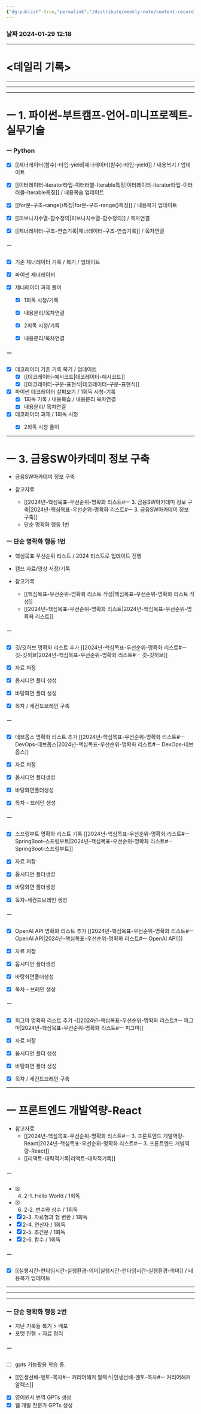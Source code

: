 ```yaml
---
{"dg-publish":true,"permalink":"/distribute/weekly-note/content-record-folder/2024-01-28-w5/","tags":["데일리-주간-기록"],"noteIcon":""}
---
```


### 날짜 2024-01-29 12:18

-------------------------------

# <데일리 기록> 


------------
---------
----
# ㅡ 1. 파이썬-부트캠프-언어-미니프로젝트-실무기술

### ㅡ Python
- [x] [[제너레이터(함수)-타입-yield\|제너레이터(함수)-타입-yield]] / 내용복기 / 업데이트
- [x] [[이터레이터-iterator타입-이터러블-Iterable특징\|이터레이터-iterator타입-이터러블-Iterable특징]] / 내용복습 업데이트
- [x] [[for문-구조-range()특징\|for문-구조-range()특징]] / 내용복기 업데이트
- [x] [[피보나치수열-함수정의\|피보나치수열-함수정의]] / 목차연결
- [x] [[제너레이터-구조-연습기록\|제너레이터-구조-연습기록]] / 목차연결


##### ㅡ
- [x] 기존 제너레이터 기록 / 복기 / 업데이트 
	
- [x] 파이썬 제너레이터
- [x] 제너레이터 과제 풀이
	- [x] 1회독 시청/기록
	- [x] 내용분리/목차연결
	- [x] 2회독 시청/기록
	- [x] 내용분리/목차연결


##### ㅡ
- [x] 데코레이터 기존 기록 복기 / 업데이트
	- [x] [[데코레이터-예시코드\|데코레이터-예시코드]] 
	- [x] [[데코레이터-구문-표현식\|데코레이터-구문-표현식]]
	
- [x] 파이썬 데코레이터 살펴보기 / 1회독 시청-기록
	- [x] 1회독 기록 / 내용복습 / 내용분리 목차연결
	- [x] 내용분리/ 목차연결
	
 - [x] 데코레이터 과제 / 1회독 시청
	 - [x] 2회독 시청 풀이


-------------
# ㅡ 3. 금융SW아카데미 정보 구축
- 금융SW아카데미 정보 구축
	
- 참고자료
	- [[2024년-핵심목표-우선순위-명확화 리스트#ㅡ 3. 금융SW아카데미 정보 구축\|2024년-핵심목표-우선순위-명확화 리스트#ㅡ 3. 금융SW아카데미 정보 구축]]
	- 단순 명확화 행동 1번
	
###  ㅡ 단순 명확화 행동 1번
- 핵심목표 우선순위 리스트 / 2024 리스트로 업데이트 진행
- 캠프 자료/영상 저장/기록
	
- 참고기록
	- [[핵심목표-우선순위-명확화 리스트 작성\|핵심목표-우선순위-명확화 리스트 작성]]
	- [[2024년-핵심목표-우선순위-명확화 리스트\|2024년-핵심목표-우선순위-명확화 리스트]]



##### ㅡ
- [x] 깃/깃허브 명확화 리스트 추가
	[[2024년-핵심목표-우선순위-명확화 리스트#ㅡ 깃-깃허브\|2024년-핵심목표-우선순위-명확화 리스트#ㅡ 깃-깃허브]]
	
- [x] 자료 저장
- [x] 옵시디언 폴더 생성
- [x] 바탕화면 폴더 생성
- [x] 목차 / 세컨드브레인 구축

##### ㅡ
- [x] 데브옵스 명확화 리스트 추가
	[[2024년-핵심목표-우선순위-명확화 리스트#ㅡ DevOps-데브옵스\|2024년-핵심목표-우선순위-명확화 리스트#ㅡ DevOps-데브옵스]]
	
- [x] 자료 저장
- [x] 옵시디언 폴더생성
- [x] 바탕화면폴더생성
- [x] 목차 - 브레인 생성


##### ㅡ
- [x] 스프링부트 명확화 리스트 기록
	[[2024년-핵심목표-우선순위-명확화 리스트#ㅡ SpringBoot-스프링부트\|2024년-핵심목표-우선순위-명확화 리스트#ㅡ SpringBoot-스프링부트]]
	
- [x] 자료 저장
- [x] 옵시디언 폴더생성
- [x] 바탕화면 폴더생성
- [x] 목차-세컨드브레인 생성


##### ㅡ
- [x]  OpenAI API 명확화 리스트 추가
	[[2024년-핵심목표-우선순위-명확화 리스트#ㅡ OpenAI API\|2024년-핵심목표-우선순위-명확화 리스트#ㅡ OpenAI API]]]
	
- [x] 자료 저장
- [x] 옵시디언 폴더생성
- [x] 바탕화면폴더생성
- [x] 목차 - 브레인 생성

##### ㅡ
- [x] 피그마 명확화 리스트 추가
	-[[2024년-핵심목표-우선순위-명확화 리스트#ㅡ 피그마\|2024년-핵심목표-우선순위-명확화 리스트#ㅡ 피그마]]
	
- [x] 자료 저장
- [x] 옵시디언 폴더 생성
- [x] 바탕화면 폴더 생성
- [x] 목차 / 세컨드브레인 구축

----
# ㅡ 프론트엔드 개발역량-React

- 참고자료
	- [[2024년-핵심목표-우선순위-명확화 리스트#ㅡ 3. 프론트엔드 개발역량-React\|2024년-핵심목표-우선순위-명확화 리스트#ㅡ 3. 프론트엔드 개발역량-React]]
	- [[리액트-대략적기록\|리액트-대략적기록]]

##### ㅡ
- [x] 4. 2-1. Hello World / 1회독
- [x] 6. 2-2. 변수와 상수 / 1회독
- [x] 2-3. 자료형과 형 변환  / 1회독
- [x] 2-4. 연산자 / 1회독
- [x] 2-5. 조건문 / 1회독
- [x] 2-6. 함수 / 1회독
##### ㅡ
- [x] [[실행시간-런타임시간-실행환경-의미\|실행시간-런타임시간-실행환경-의미]] / 내용복기  업데이트

---
---
---
###  ㅡ 단순 명확화 행동 2번
- 지난 기록들 복기 > 배포 
- 포맷 진행  + 자료 정리

##### ㅡ
- [ ] gpts 기능활용 학습 중.
- [[인생선배-멘토-목차#ㅡ 커리어해커 알렉스\|인생선배-멘토-목차#ㅡ 커리어해커 알렉스]]
	
- [x] 영어원서 번역 GPTs 생성
- [x] 웹 개발 전문가 GPTs 생성
